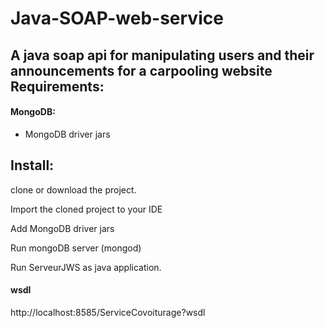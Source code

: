 # Java-SOAP-web-service
A java soap api for manipulating users and their announcements for a carpooling website
Requirements:
--------------------------

#### MongoDB:
- MongoDB driver jars

Install:
--------------------------

clone or download the project.

Import the cloned project to your IDE

Add MongoDB driver jars

Run mongoDB server (mongod)

Run ServeurJWS as java application.

#### wsdl

http://localhost:8585/ServiceCovoiturage?wsdl

